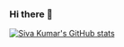 ### Hi there 👋

<!--
**Siva2910/Siva2910** is a ✨ _special_ ✨ repository because its `README.md` (this file) appears on your GitHub profile.

Here are some ideas to get you started:

- 🔭 I’m currently working on ...
- 🌱 I’m currently learning ...
- 👯 I’m looking to collaborate on ...
- 🤔 I’m looking for help with ...
- 💬 Ask me about ...
- 📫 How to reach me: ...
- 😄 Pronouns: ...
- ⚡ Fun fact: ...
-->

[![Siva Kumar's GitHub stats](https://github-readme-stats.vercel.app/api?username=Siva2910)](https://github.com/Siva2910/github-readme-stats)

